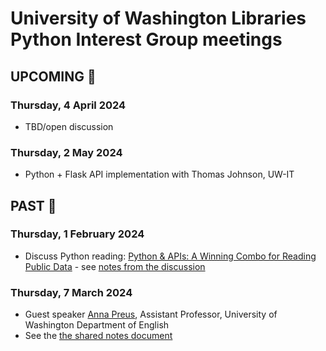 # University of Washington Libraries Python Interest Group meetings

## UPCOMING 🔭


### Thursday, 4 April 2024
- TBD/open discussion

### Thursday, 2 May 2024
- Python + Flask API implementation with Thomas Johnson, UW-IT

## PAST 📜
### Thursday, 1 February 2024
- Discuss Python reading: [Python & APIs: A Winning Combo for Reading Public Data](https://realpython.com/python-api/) - see [notes from the discussion](https://github.com/uwlib-python-ig/meetings/blob/main/20240201_discuss_reading.md)

### Thursday, 7 March 2024
- Guest speaker [Anna Preus](https://english.washington.edu/people/anna-preus), Assistant Professor, University of Washington Department of English
- See the [the shared notes document](20240307_guest_speaker_preus)
